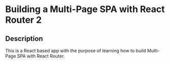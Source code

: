 # Building a Multi-Page SPA with React Router 2

## Description

This is a React based app with the purpose of learning how to build Multi-Page SPA with React Router.
